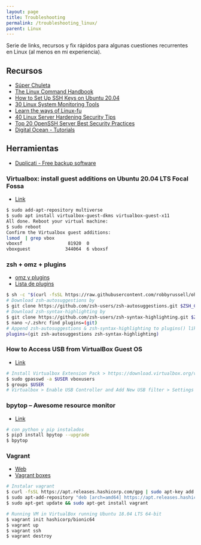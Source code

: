 ```yaml
---
layout: page
title: Troubleshooting
permalink: /troubleshooting_linux/
parent: Linux
---
```


Serie de links, recursos y fix rápidos para algunas cuestiones recurrentes en Linux (al menos en mi experiencia).

## Recursos

- [Súper Chuleta](https://docs.google.com/document/d/1tUwaR-53FSaaDI70cHm8VW1Dy8gRJcgORbSjhcTxXZ8)
- [The Linux Command Handbook](https://www.freecodecamp.org/news/the-linux-commands-handbook)
- [How to Set Up SSH Keys on Ubuntu 20.04](https://www.digitalocean.com/community/tutorials/how-to-set-up-ssh-keys-on-ubuntu-20-04)
- [30 Linux System Monitoring Tools](https://www.cyberciti.biz/tips/top-linux-monitoring-tools.html)
- [Learn the ways of Linux-fu](https://linuxjourney.com)
- [40 Linux Server Hardening Security Tips](https://www.cyberciti.biz/tips/linux-security.html)
- [Top 20 OpenSSH Server Best Security Practices](https://www.cyberciti.biz/tips/linux-unix-bsd-openssh-server-best-practices.html)
- [Digital Ocean - Tutorials](https://www.digitalocean.com/community/tutorials?language=en)

## Herramientas

- [Duplicati - Free backup software](https://www.duplicati.com)


### Virtualbox: install guest additions on Ubuntu 20.04 LTS Focal Fossa

- [Link](https://linuxconfig.org/virtualbox-install-guest-additions-on-ubuntu-20-04-lts-focal-fossa)

```bash
$ sudo add-apt-repository multiverse
$ sudo apt install virtualbox-guest-dkms virtualbox-guest-x11
All done. Reboot your virtual machine:
$ sudo reboot
Confirm the Virtualbox guest additions:
lsmod  | grep vbox
vboxsf                 81920  0
vboxguest             344064  6 vboxsf
```

### zsh + omz + plugins

- [omz y plugins](https://gist.github.com/dogrocker/1efb8fd9427779c827058f873b94df95)
- [Lista de plugins](https://github.com/dogrocker/awesome-zsh-plugins)

```bash
$ sh -c "$(curl -fsSL https://raw.githubusercontent.com/robbyrussell/oh-my-zsh/master/tools/install.sh)"
# Download zsh-autosuggestions by
$ git clone https://github.com/zsh-users/zsh-autosuggestions.git $ZSH_CUSTOM/plugins/zsh-autosuggestions
# Download zsh-syntax-highlighting by
$ git clone https://github.com/zsh-users/zsh-syntax-highlighting.git $ZSH_CUSTOM/plugins/zsh-syntax-highlighting
$ nano ~/.zshrc find plugins=(git)
# Append zsh-autosuggestions & zsh-syntax-highlighting to plugins() like this
plugins=(git zsh-autosuggestions zsh-syntax-highlighting)
```

### How to Access USB from VirtualBox Guest OS

- [Link](https://www.linuxbabe.com/virtualbox/access-usb-from-virtualbox-guest-os)

```bash
# Install Virtualbox Extension Pack > https://download.virtualbox.org/virtualbox/
$ sudo gpasswd -a $USER vboxusers
$ groups $USER
# Virtualbox > Enable USB Controller and Add New USB filter > Settings > USB
```

### bpytop – Awesome resource monitor

- [Link](https://www.cyberciti.biz/open-source/command-line-hacks/bpytop-awesome-linux-macos-and-freebsd-resource-monitor)

```bash
# con python y pip instalados
$ pip3 install bpytop --upgrade
$ bpytop
```

### Vagrant

- [Web](https://www.vagrantup.com)
- [Vagrant boxes](https://app.vagrantup.com/boxes/search)

```bash
# Instalar vagrant
$ curl -fsSL https://apt.releases.hashicorp.com/gpg | sudo apt-key add -
$ sudo apt-add-repository "deb [arch=amd64] https://apt.releases.hashicorp.com $(lsb_release -cs) main"
$ sudo apt-get update && sudo apt-get install vagrant
```

```bash
# Running VM in VirtualBox running Ubuntu 18.04 LTS 64-bit
$ vagrant init hashicorp/bionic64
$ vagrant up
$ vagrant ssh
$ vagrant destroy
```
